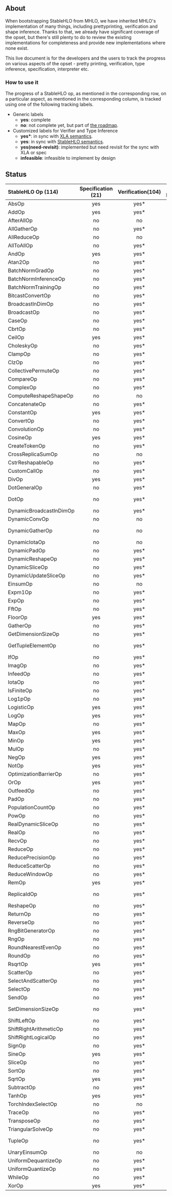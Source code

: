 ## About

When bootstrapping StableHLO from MHLO, we have inherited MHLO's implementation
of many things, including prettyprinting, verification and shape inference.
Thanks to that, we already have significant coverage of the opset, but there's
still plenty to do to review the existing implementations for completeness and
provide new implementations where none exist.

This live document is for the developers and the users to track the progress on
various aspects of the opset - pretty printing, verification, type inference,
specification, interpreter etc.

### How to use it

The progress of a StableHLO op, as mentioned in the corresponding row, on a
particular aspect, as mentioned in the corresponding column, is tracked using
one of the following tracking labels.

 - Generic labels
    - **yes**: complete
    - **no**: not complete yet, but part of [the roadmap](https://github.com/openxla/stablehlo#roadmap).
 - Customized labels for Verifier and Type Inference 
    - **yes\***: in sync with  [XLA semantics](https://www.tensorflow.org/xla/operation_semantics).
    - **yes**: in sync with [StableHLO semantics](https://github.com/openxla/stablehlo/blob/main/docs/spec_draft.md).
    - **yes(need-revisit)**: implemented but need revisit for the sync with XLA or spec
    - **infeasible**: infeasible to implement by design
    
## Status

| StableHLO Op (114) | Specification (21) | Verification(104) | Type Inference(82) | Prettyprinting | Interpreter (2) |
|:--|:--:|:--:|:--:|:--:|:--:|
| AbsOp |yes|yes*|yes*||no|
| AddOp |yes|yes*|yes*|| yes|
| AfterAllOp |no|no|no||no |
| AllGatherOp |no|yes*|no||no|
| AllReduceOp |no|no|no||no|
| AllToAllOp |no|yes*|yes*||no|
| AndOp |yes|yes*|yes*|| no|
| Atan2Op |no|yes*|yes*||no|
| BatchNormGradOp |no|yes*|yes*||no|
| BatchNormInferenceOp |no|yes*|yes*||no|
| BatchNormTrainingOp |no|yes*|yes*||no|
| BitcastConvertOp |no|yes*|infeasible||no|
| BroadcastInDimOp |no|yes*|infeasible||no|
| BroadcastOp |no|yes*|yes*||no|
| CaseOp |no|yes*|yes*||no|
| CbrtOp |no|yes*|yes*||no|
| CeilOp |yes|yes*|yes*||no|
| CholeskyOp |no|yes*|yes*||no|
| ClampOp |no|yes*|yes*||no|
| ClzOp |no|yes*|yes*||no|
| CollectivePermuteOp |no|yes*|yes*||no|
| CompareOp |no|yes*|yes*||no|
| ComplexOp |no|yes*|yes*||no|
| ComputeReshapeShapeOp |no|no|no||no|
| ConcatenateOp |no|yes*|yes*||no|
| ConstantOp |yes|yes*|yes*|| yes|
| ConvertOp |no|yes*|infeasible||no|
| ConvolutionOp |no|yes*|no||no|
| CosineOp |yes|yes*|yes*||no|
| CreateTokenOp |no|yes*|no||no|
| CrossReplicaSumOp |no|no|yes*||no|
| CstrReshapableOp |no|yes*|no||no|
| CustomCallOp |no|yes*|infeasible||no|
| DivOp |yes|yes*|yes*||no|
| DotGeneralOp |no|yes*|yes*||no|
| DotOp |no|yes*|yes(need-revisit)||no|
| DynamicBroadcastInDimOp |no|yes*|no||no|
| DynamicConvOp |no|no|no||no|
| DynamicGatherOp |no|no|yes(need-revisit)||no|
| DynamicIotaOp |no|no|no||no|
| DynamicPadOp |no|yes*|no||no|
| DynamicReshapeOp |no|yes*|no||no|
| DynamicSliceOp |no|yes*|yes*||no|
| DynamicUpdateSliceOp |no|yes*|no||no|
| EinsumOp |no|no|no||no|
| Expm1Op |no|yes*|yes*||no|
| ExpOp |no|yes*|yes*||no|
| FftOp |no|yes*|yes*||no|
| FloorOp |yes|yes*|yes*||no|
| GatherOp |no|yes*|yes*||no|
| GetDimensionSizeOp |no|yes*|no||no|
| GetTupleElementOp |no|yes*|yes(need-revisit)||no|
| IfOp |no|yes*|yes*||no|
| ImagOp |no|yes*|yes*||no|
| InfeedOp |no|yes*|no||no|
| IotaOp |no|yes*|infeasible||no|
| IsFiniteOp |no|yes*|yes*||no|
| Log1pOp |no|yes*|yes*||no|
| LogisticOp |yes|yes*|yes*||no|
| LogOp |yes|yes*|yes*||no|
| MapOp |no|yes*|no||no|
| MaxOp |yes|yes*|yes*||no|
| MinOp |yes|yes*|yes*||no|
| MulOp |no|yes*|yes*||no|
| NegOp |yes|yes*|yes*||no|
| NotOp |yes|yes*|yes*||no|
| OptimizationBarrierOp |no|yes*|no||no|
| OrOp |yes|yes*|yes*||no|
| OutfeedOp |no|yes*|no||no|
| PadOp |no|yes*|yes*||no|
| PopulationCountOp |no|yes*|yes*||no|
| PowOp |no|yes*|yes*||no|
| RealDynamicSliceOp |no|yes*|no||no|
| RealOp |no|yes*|yes*||no|
| RecvOp |no|yes*|no||no|
| ReduceOp |no|yes*|yes*||no|
| ReducePrecisionOp |no|yes*|yes*||no|
| ReduceScatterOp |no|yes*|no||no|
| ReduceWindowOp |no|yes*|yes*||no|
| RemOp |yes|yes*|yes*||no|
| ReplicaIdOp |no|yes*|yes(need-revisit)||no|
| ReshapeOp |no|yes*|infeasible||no|
| ReturnOp |no|yes*|no||no|
| ReverseOp |no|yes*|yes*||no|
| RngBitGeneratorOp |no|yes*|infeasible||no|
| RngOp |no|yes*|yes*||no|
| RoundNearestEvenOp |no|yes*|yes*||no|
| RoundOp |no|yes*|yes*||no|
| RsqrtOp |yes|yes*|yes*||no|
| ScatterOp |no|yes*|no||no|
| SelectAndScatterOp |no|yes*|no||no|
| SelectOp |no|yes*|yes*||no|
| SendOp |no|yes*|no||no|
| SetDimensionSizeOp |no|yes*|yes(need-revisit)||no|
| ShiftLeftOp |no|yes*|yes*||no|
| ShiftRightArithmeticOp |no|yes*|yes*||no|
| ShiftRightLogicalOp |no|yes*|yes*||no|
| SignOp |no|yes*|yes*||no|
| SineOp |yes|yes*|yes*||no|
| SliceOp |no|yes*|yes*||no|
| SortOp |no|yes*|no||no|
| SqrtOp |yes|yes*|yes*||no|
| SubtractOp |no|yes*|yes*||no|
| TanhOp |yes|yes*|yes*||no|
| TorchIndexSelectOp |no|no|no||no|
| TraceOp |no|yes*|no||no|
| TransposeOp |no|yes*|yes*||no|
| TriangularSolveOp |no|yes*|no||no|
| TupleOp |no|yes*|yes(need-revisit)||no|
| UnaryEinsumOp |no|no|no||no|
| UniformDequantizeOp |no|yes*|yes*||no|
| UniformQuantizeOp |no|yes*|infeasible||no|
| WhileOp |no|yes*|no||no|
| XorOp |yes|yes*|yes*||no|